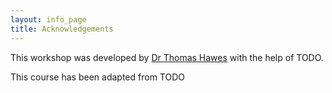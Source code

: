 ```yaml
---
layout: info_page
title: Acknowledgements
---
```


This workshop was developed by
<a href="https://www.exeter.ac.uk/research/services/contact/staff/profile/index.php?web_id=Thomas_Hawes" target="_blank" rel="external noreferrer">Dr Thomas Hawes</a>
with the help of TODO.

This course has been adapted from TODO

